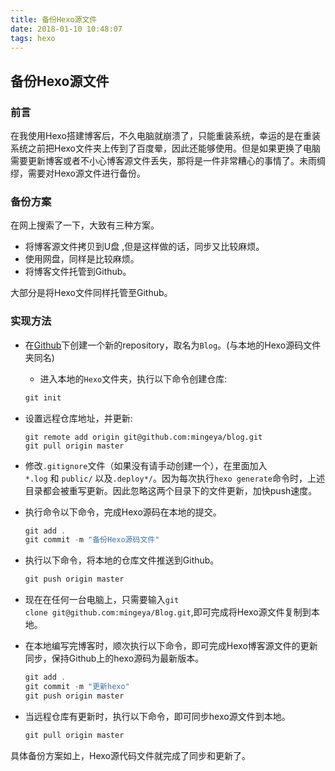 ```yaml
---
title: 备份Hexo源文件
date: 2018-01-10 10:48:07
tags: hexo
---
```


## 备份Hexo源文件

### 前言

在我使用Hexo搭建博客后，不久电脑就崩溃了，只能重装系统，幸运的是在重装系统之前把Hexo文件夹上传到了百度晕，因此还能够使用。但是如果更换了电脑需要更新博客或者不小心博客源文件丢失，那将是一件非常糟心的事情了。未雨绸缪，需要对Hexo源文件进行备份。

### 备份方案

在网上搜索了一下，大致有三种方案。

- 将博客源文件拷贝到U盘 ,但是这样做的话，同步又比较麻烦。
- 使用网盘，同样是比较麻烦。
- 将博客文件托管到Github。

大部分是将Hexo文件同样托管至Github。

### 实现方法

- 在[Github](http://github.com/)下创建一个新的repository，取名为`Blog`。(与本地的Hexo源码文件夹同名)

  + 进入本地的`Hexo`文件夹，执行以下命令创建仓库:

  ```js
  git init
  ```

- 设置远程仓库地址，并更新:

  ```
  git remote add origin git@github.com:mingeya/blog.git
  git pull origin master
  ```

- 修改`.gitignore`文件（如果没有请手动创建一个），在里面加入`*.log` 和 `public/` 以及`.deploy*/`。因为每次执行`hexo generate`命令时，上述目录都会被重写更新。因此忽略这两个目录下的文件更新，加快push速度。

- 执行命令以下命令，完成Hexo源码在本地的提交。

  ```js
  git add .
  git commit -m "备份Hexo源码文件"
  ```

- 执行以下命令，将本地的仓库文件推送到Github。

  ```js
  git push origin master
  ```

- 现在在任何一台电脑上，只需要输入`git clone git@github.com:mingeya/Blog.git`,即可完成将Hexo源文件复制到本地。

- 在本地编写完博客时，顺次执行以下命令，即可完成Hexo博客源文件的更新同步，保持Github上的hexo源码为最新版本。

  ```js
  git add .
  git commit -m "更新hexo"
  git push origin master
  ```

- 当远程仓库有更新时，执行以下命令，即可同步hexo源文件到本地。

  ```js
  git pull origin master
  ```

具体备份方案如上，Hexo源代码文件就完成了同步和更新了。